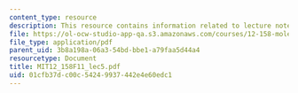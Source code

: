 ```yaml
---
content_type: resource
description: This resource contains information related to lecture notes.
file: https://ol-ocw-studio-app-qa.s3.amazonaws.com/courses/12-158-molecular-biogeochemistry-fall-2011/01cfb37dc00c54249937442e4e60edc1_MIT12_158F11_lec5.pdf
file_type: application/pdf
parent_uid: 3b8a198a-06a3-54bd-bbe1-a79faa5d44a4
resourcetype: Document
title: MIT12_158F11_lec5.pdf
uid: 01cfb37d-c00c-5424-9937-442e4e60edc1
---
```

